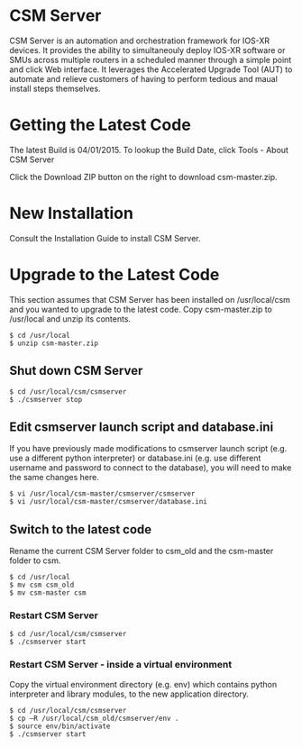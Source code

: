 # CSM Server

CSM Server is an automation and orchestration framework for IOS-XR devices.  It provides the ability to simultaneouly deploy IOS-XR software or SMUs across multiple routers in a scheduled manner through a simple point and click Web interface.  It leverages the Accelerated Upgrade Tool (AUT) to automate and relieve customers of having to perform tedious and maual install steps themselves.

# Getting the Latest Code

The latest Build is 04/01/2015.  To lookup the Build Date, click Tools - About CSM Server

Click the Download ZIP button on the right to download csm-master.zip.  

# New Installation

Consult the Installation Guide to install CSM Server.

# Upgrade to the Latest Code

This section assumes that CSM Server has been installed on /usr/local/csm and you wanted to upgrade to the latest code.  Copy csm-master.zip to /usr/local and unzip its contents.

```shell
$ cd /usr/local
$ unzip csm-master.zip
```

## Shut down CSM Server

```shell
$ cd /usr/local/csm/csmserver
$ ./csmserver stop
```

## Edit csmserver launch script and database.ini

If you have previously made modifications to csmserver launch script (e.g. use a different python interpreter) or database.ini (e.g. use different username and password to connect to the database), you will need to make the same changes here.

```shell
$ vi /usr/local/csm-master/csmserver/csmserver
$ vi /usr/local/csm-master/csmserver/database.ini
```

## Switch to the latest code

Rename the current CSM Server folder to csm_old and the csm-master folder to csm.  

```shell
$ cd /usr/local
$ mv csm csm_old              
$ mv csm-master csm
```

### Restart CSM Server

```shell
$ cd /usr/local/csm/csmserver
$ ./csmserver start
```

### Restart CSM Server - inside a virtual environment

Copy the virtual environment directory (e.g. env) which contains python interpreter and library modules, to the new application directory.

```shell
$ cd /usr/local/csm/csmserver
$ cp –R /usr/local/csm_old/csmserver/env .
$ source env/bin/activate
$ ./csmserver start
```

